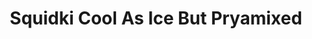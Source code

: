 ---
slug: squidki-cool-as-ice-but-pryamixed-112
title: Squidki Cool As Ice But Pryamixed
description: "Squidki Cool As Ice But Pryamixed is an exciting online game. Play for free directly in your browser!"
icon: /images/new_mods/Sprunki Cool As Ice But Pryamixed.png
url: https://wowtbc.net/sprunkin/coolasice-pyramixed/index.html
previewImage: /images/new_mods/Sprunki Cool As Ice But Pryamixed.png
type: new mods

# SEO配置
seo:
  title: "Squidki Cool As Ice But Pryamixed - Play Free Online Game | Fun Browser Games"
  description: "Squidki Cool As Ice But Pryamixed - Play this fun online game for free in your browser. No download required!"
  ogImage: "/images/new_mods/Sprunki Cool As Ice But Pryamixed.png"
  keywords: "squidki-cool-as-ice-but-pryamixed-112, online game, browser game, free game, new mods game, play online"

videoUrls:
  - https://www.youtube.com/embed/example1
  - https://www.youtube.com/embed/example2

whyPlay:
  title: "Why Play Squidki Cool As Ice But Pryamixed?"
  items:
    - "Immersive Gameplay: Squidki Cool As Ice But Pryamixed offers an engaging and immersive gaming experience that will keep you entertained for hours"
    - "Challenging Levels: Test your skills with increasingly difficult challenges and obstacles"
    - "Beautiful Graphics: Enjoy stunning visuals and smooth animations that bring the game world to life"
    - "Regular Updates: New content and features are added regularly to keep the game fresh and exciting"
    - "Free to Play: Experience all the fun without spending a penny"
    - "Community Features: Connect with other players, share strategies, and compete for high scores"
    - "Cross-Platform: Play on any device with a web browser, no downloads required"

features:
  title: "Key Features of Squidki Cool As Ice But Pryamixed"
  image: "/images/new_mods/Sprunki Cool As Ice But Pryamixed.png"
  items:
    - "Intuitive Controls: Easy to learn controls make Squidki Cool As Ice But Pryamixed accessible for players of all skill levels"
    - "Multiple Game Modes: Enjoy various gameplay options that provide different challenges and experiences"
    - "Character Customization: Personalize your gaming experience with unique characters and items"
    - "Achievement System: Complete special tasks to earn rewards and recognition"
    - "Leaderboards: Compete with players worldwide and see who can achieve the highest scores"

characteristics:
  title: "Game Characteristics"
  image: "/images/new_mods/Sprunki Cool As Ice But Pryamixed.png"
  items:
    - "Genre: New mods game with elements of strategy and skill"
    - "Difficulty: Suitable for both casual gamers and those seeking a challenge"
    - "Play Time: Quick sessions or extended gameplay, depending on your preference"
    - "Art Style: Vibrant and engaging visuals that enhance the gaming experience"
    - "Sound Design: Immersive audio that complements the gameplay perfectly"

info: "Squidki Cool As Ice But Pryamixed is an exciting online game that offers players a unique and engaging gaming experience. With its intuitive controls, stunning visuals, and challenging gameplay, Squidki Cool As Ice But Pryamixed provides hours of entertainment for players of all ages and skill levels. Whether you're looking for a quick gaming session during a break or an extended play session, Squidki Cool As Ice But Pryamixed delivers an immersive experience that will keep you coming back for more. The game features multiple levels of increasing difficulty, ensuring that players are constantly challenged as they progress. With regular updates adding new content and features, Squidki Cool As Ice But Pryamixed remains fresh and exciting, providing endless entertainment options for its growing community of players."

howToPlayIntro: "Welcome to Squidki Cool As Ice But Pryamixed! This guide will walk you through the basics and help you master the game. Whether you're a beginner or looking to improve your skills, these tips and instructions will enhance your gaming experience."

howToPlaySteps:
  - title: "Getting Started"
    description: "Begin your Squidki Cool As Ice But Pryamixed adventure by familiarizing yourself with the controls. Use your keyboard or mouse to navigate through the game interface. The tutorial will guide you through the basic mechanics and help you understand the objectives."
  - title: "Understanding the Objectives"
    description: "In Squidki Cool As Ice But Pryamixed, your main goal is to progress through levels by completing specific objectives. Each level presents unique challenges that require different strategies and approaches."
  - title: "Mastering the Controls"
    description: "Practice using the controls to improve your precision and reaction time. Squidki Cool As Ice But Pryamixed requires quick reflexes and strategic thinking to overcome obstacles and defeat opponents."
  - title: "Utilizing Power-ups"
    description: "Collect power-ups throughout the game to enhance your abilities and overcome difficult challenges. Each power-up offers unique advantages that can be crucial for success."
  - title: "Developing Strategies"
    description: "As you progress in Squidki Cool As Ice But Pryamixed, develop effective strategies for different scenarios. Analyze patterns, anticipate challenges, and adapt your approach to maximize your performance."

faq:
  title: "Frequently Asked Questions about Squidki Cool As Ice But Pryamixed"
  items:
    - question: "Is Squidki Cool As Ice But Pryamixed free to play?"
      answer: "Yes, Squidki Cool As Ice But Pryamixed is completely free to play directly in your web browser. No downloads or purchases are required to enjoy the full game experience."
    - question: "Can I play Squidki Cool As Ice But Pryamixed on mobile devices?"
      answer: "Yes, Squidki Cool As Ice But Pryamixed is optimized for both desktop and mobile play. You can enjoy the game on any device with a web browser and internet connection."
    - question: "Are there any in-game purchases?"
      answer: "While Squidki Cool As Ice But Pryamixed is free to play, there may be optional in-game purchases available for cosmetic items or additional features that don't affect core gameplay."
    - question: "How often is Squidki Cool As Ice But Pryamixed updated?"
      answer: "The developers regularly update Squidki Cool As Ice But Pryamixed with new content, features, and improvements based on player feedback and game performance."
    - question: "Can I play Squidki Cool As Ice But Pryamixed offline?"
      answer: "Currently, Squidki Cool As Ice But Pryamixed requires an internet connection to play as it's a browser-based online game."
    - question: "Is Squidki Cool As Ice But Pryamixed suitable for children?"
      answer: "Yes, Squidki Cool As Ice But Pryamixed is designed to be family-friendly and suitable for players of all ages."
    - question: "How do I report bugs or issues?"
      answer: "If you encounter any problems while playing Squidki Cool As Ice But Pryamixed, you can report them through the game's support page or contact the developers directly through their website."
    - question: "Still Have Questions?"
      answer: "If you have additional questions about Squidki Cool As Ice But Pryamixed that aren't covered in this FAQ, please visit our support center or contact our customer service team for assistance."
---